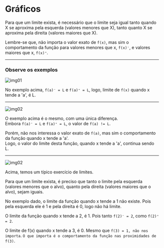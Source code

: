# Gráficos

Para que um limite exista, é necessário que o limite seja igual tanto quando X se aproxima pela esquerda (valores menores que X),
tanto quanto X se aproxima pela direita (valores maiores que X).

Lembre-se que, não importa o valor exato de ```f(x)```, mas sim o comportamento da função para valores menores que x,
```f(x)⁻```, e valores maiores que x, ```f(x)⁺```.

---
### Observe os exemplos

![img01](https://github.com/joao-pedro-angelo/AventurasPi/blob/main/imgs/limiteImg01.png)

No exemplo acima, ```f(a)⁻ = L``` e ```f(a)⁺ = L```, logo, limite de ```f(x)``` quando x tende a 'a', é L.

---
![img02](https://github.com/joao-pedro-angelo/AventurasPi/blob/main/imgs/limiteImg02.png)

O exemplo acima é o mesmo, com uma única diferença.<br>
Embora ```f(a)⁻ = L``` e ```f(a)⁺ = L```, o valor de ```f(a) != L```.

Porém, não nos interessa o valor exato de ```f(a)```, mas sim o comportamento da função quando x tende a 'a'.<br>
Logo, o valor do limite desta função, quando x tende a 'a', continua sendo L.

---
![img02](https://github.com/joao-pedro-angelo/AventurasPi/blob/main/imgs/limiteImg03.png)

Acima, temos um típico exercício de limites.

Para que um limite exista, é preciso que tanto o limite pela esquerda (valores menores que o alvo), quanto pela direita 
(valores maiores que o alvo), sejam iguais.

No exemplo dado, o limite da função quando x tende a 1 não existe. Pois pela esquerda ele é 1 e pela direita é 0, logo
não há limite.

O limite da função quando x tende a 2, é 1. Pois tanto ```f(2)⁻ = 2```, como ```f(2)⁺ = 2```.

O limite de f(x) quando x tende a 3, é 0. Mesmo que ```f(3) = 1, não nos importa```. ```O que importa é o comportamento da função
nas proximidades de f(3)```.
